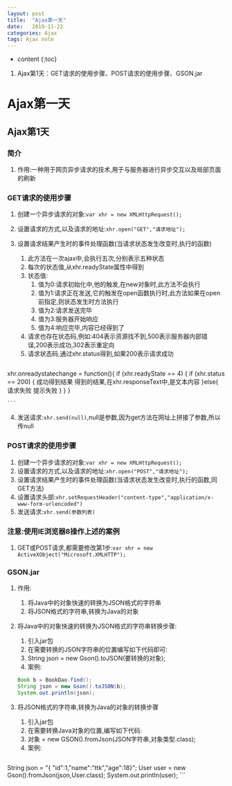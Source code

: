 ```yaml
---
layout: post
title:  "Ajax第一天"
date:   2019-11-22
categories: Ajax
tags: Ajax note
---
```


* content
{:toc}

1. Ajax第1天：GET请求的使用步骤、POST请求的使用步骤、GSON.jar








# Ajax第一天
## Ajax第1天
### 简介
1. 作用:一种用于网页异步请求的技术,用于与服务器进行异步交互以及局部页面的刷新

### GET请求的使用步骤
1. 创建一个异步请求的对象:`var xhr = new XMLHttpRequest();`
2. 设置请求的方式,以及请求的地址:`xhr.open("GET","请求地址");`
3. 设置请求结果产生时的事件处理函数(当请求状态发生改变时,执行的函数)
    1. 此方法在一次ajax中,会执行五次,分别表示五种状态
    2. 每次的状态值,从xhr.readyState属性中得到
    3. 状态值:
        1. 值为0:请求初始化中,他的触发,在new对象时,此方法不会执行
        2. 值为1:请求正在发送,它的触发在open函数执行时,此方法如果在open前指定,则状态发生时方法执行
        3. 值为2:请求发送完毕
        4. 值为3:服务器开始响应
        5. 值为4:响应完毕,内容已经得到了
    4. 请求也存在状态码,例如:404表示资源找不到,500表示服务器内部错误,200表示成功,302表示重定向
    5. 请求状态码,通过xhr.status得到,如果200表示请求成功

    ```java
xhr.onreadystatechange = function(){
    if (xhr.readyState == 4) {
        if (xhr.status == 200) {
            成功得到结果
            得到的结果,在xhr.responseText中,是文本内容
        }else{
            请求失败
            提示失败
        }
    }
}

    ```

4. 发送请求:`xhr.send(null)`,null是参数,因为get方法在网址上拼接了参数,所以传null

### POST请求的使用步骤
1. 创建一个异步请求的对象:`var xhr = new XMLHttpRequest();`
2. 设置请求的方式,以及请求的地址:`xhr.open("POST","请求地址");`
3. 设置请求结果产生时的事件处理函数(当请求状态发生改变时,执行的函数,同GET方法)
4. 设置请求头部:`xhr.setRequestHeader("content-type","application/x-www-form-urlencoded")`
5. 发送请求:`xhr.send(参数列表)`

### 注意:使用IE浏览器8操作上述的案例
1. GET或POST请求,都需要修改第1步:`var xhr = new ActiveXObject("Microsoft.XMLHTTP");`

### GSON.jar
1. 作用:
    1. 将Java中的对象快速的转换为JSON格式的字符串
    2. 将JSON格式的字符串,转换为Java的对象
2. 将Java中的对象快速的转换为JSON格式的字符串转换步骤:
    1. 引入jar包
    2. 在需要转换的JSON字符串的位置编写如下代码即可:
    3. String json = new Gson().toJSON(要转换的对象);
    4. 案例:

    ```java
    Book b = BookDao.find();
    String json = new Gson().toJSON(b);
    System.out.println(json);
    ```        

3. 将JSON格式的字符串,转换为Java的对象的转换步骤
    1. 引入jar包
    2. 在需要转换Java对象的位置,编写如下代码:
    3. 对象 = new GSON().fromJson(JSON字符串,对象类型.class);
    4. 案例:

    ```java
String json = "{ "id":1,"name":"ttk","age":18}";
User user = new Gson().fromJson(json,User.class);
System.out.println(user);
    ```















 
















